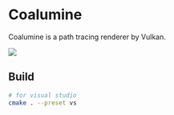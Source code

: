 # Coalumine

Coalumine is a path tracing renderer by Vulkan.

![](https://github.com/user-attachments/assets/8719c890-4db9-4cee-be83-54b75fab3b6c)

## Build

```sh
# for visual studio
cmake . --preset vs
```
